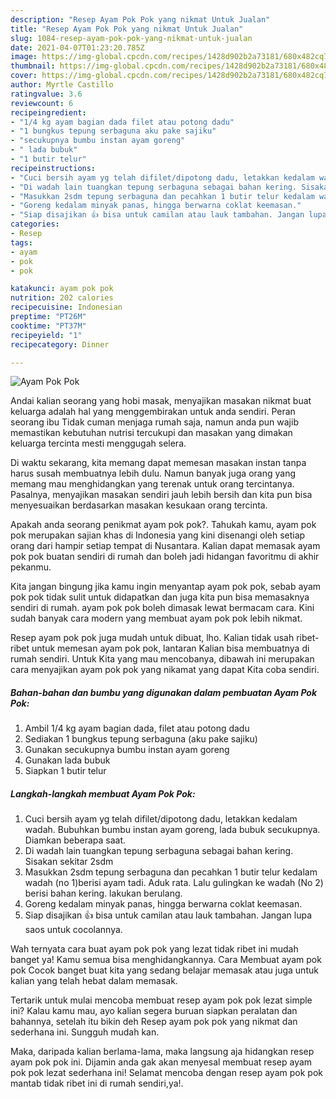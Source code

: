 ```yaml
---
description: "Resep Ayam Pok Pok yang nikmat Untuk Jualan"
title: "Resep Ayam Pok Pok yang nikmat Untuk Jualan"
slug: 1084-resep-ayam-pok-pok-yang-nikmat-untuk-jualan
date: 2021-04-07T01:23:20.785Z
image: https://img-global.cpcdn.com/recipes/1428d902b2a73181/680x482cq70/ayam-pok-pok-foto-resep-utama.jpg
thumbnail: https://img-global.cpcdn.com/recipes/1428d902b2a73181/680x482cq70/ayam-pok-pok-foto-resep-utama.jpg
cover: https://img-global.cpcdn.com/recipes/1428d902b2a73181/680x482cq70/ayam-pok-pok-foto-resep-utama.jpg
author: Myrtle Castillo
ratingvalue: 3.6
reviewcount: 6
recipeingredient:
- "1/4 kg ayam bagian dada filet atau potong dadu"
- "1 bungkus tepung serbaguna aku pake sajiku"
- "secukupnya bumbu instan ayam goreng"
- " lada bubuk"
- "1 butir telur"
recipeinstructions:
- "Cuci bersih ayam yg telah difilet/dipotong dadu, letakkan kedalam wadah. Bubuhkan bumbu instan ayam goreng, lada bubuk secukupnya. Diamkan beberapa saat."
- "Di wadah lain tuangkan tepung serbaguna sebagai bahan kering. Sisakan sekitar 2sdm"
- "Masukkan 2sdm tepung serbaguna dan pecahkan 1 butir telur kedalam wadah (no 1)berisi ayam tadi. Aduk rata. Lalu gulingkan ke wadah (No 2) berisi bahan kering. lakukan berulang."
- "Goreng kedalam minyak panas, hingga berwarna coklat keemasan."
- "Siap disajikan 👍 bisa untuk camilan atau lauk tambahan. Jangan lupa saos untuk cocolannya."
categories:
- Resep
tags:
- ayam
- pok
- pok

katakunci: ayam pok pok 
nutrition: 202 calories
recipecuisine: Indonesian
preptime: "PT26M"
cooktime: "PT37M"
recipeyield: "1"
recipecategory: Dinner

---
```



![Ayam Pok Pok](https://img-global.cpcdn.com/recipes/1428d902b2a73181/680x482cq70/ayam-pok-pok-foto-resep-utama.jpg)

Andai kalian seorang yang hobi masak, menyajikan masakan nikmat buat keluarga adalah hal yang menggembirakan untuk anda sendiri. Peran seorang ibu Tidak cuman menjaga rumah saja, namun anda pun wajib memastikan kebutuhan nutrisi tercukupi dan masakan yang dimakan keluarga tercinta mesti menggugah selera.

Di waktu  sekarang, kita memang dapat memesan masakan instan tanpa harus susah membuatnya lebih dulu. Namun banyak juga orang yang memang mau menghidangkan yang terenak untuk orang tercintanya. Pasalnya, menyajikan masakan sendiri jauh lebih bersih dan kita pun bisa menyesuaikan berdasarkan masakan kesukaan orang tercinta. 



Apakah anda seorang penikmat ayam pok pok?. Tahukah kamu, ayam pok pok merupakan sajian khas di Indonesia yang kini disenangi oleh setiap orang dari hampir setiap tempat di Nusantara. Kalian dapat memasak ayam pok pok buatan sendiri di rumah dan boleh jadi hidangan favoritmu di akhir pekanmu.

Kita jangan bingung jika kamu ingin menyantap ayam pok pok, sebab ayam pok pok tidak sulit untuk didapatkan dan juga kita pun bisa memasaknya sendiri di rumah. ayam pok pok boleh dimasak lewat bermacam cara. Kini sudah banyak cara modern yang membuat ayam pok pok lebih nikmat.

Resep ayam pok pok juga mudah untuk dibuat, lho. Kalian tidak usah ribet-ribet untuk memesan ayam pok pok, lantaran Kalian bisa membuatnya di rumah sendiri. Untuk Kita yang mau mencobanya, dibawah ini merupakan cara menyajikan ayam pok pok yang nikamat yang dapat Kita coba sendiri.

<!--inarticleads1-->

##### Bahan-bahan dan bumbu yang digunakan dalam pembuatan Ayam Pok Pok:

1. Ambil 1/4 kg ayam bagian dada, filet atau potong dadu
1. Sediakan 1 bungkus tepung serbaguna (aku pake sajiku)
1. Gunakan secukupnya bumbu instan ayam goreng
1. Gunakan  lada bubuk
1. Siapkan 1 butir telur




<!--inarticleads2-->

##### Langkah-langkah membuat Ayam Pok Pok:

1. Cuci bersih ayam yg telah difilet/dipotong dadu, letakkan kedalam wadah. Bubuhkan bumbu instan ayam goreng, lada bubuk secukupnya. Diamkan beberapa saat.
1. Di wadah lain tuangkan tepung serbaguna sebagai bahan kering. Sisakan sekitar 2sdm
1. Masukkan 2sdm tepung serbaguna dan pecahkan 1 butir telur kedalam wadah (no 1)berisi ayam tadi. Aduk rata. Lalu gulingkan ke wadah (No 2) berisi bahan kering. lakukan berulang.
1. Goreng kedalam minyak panas, hingga berwarna coklat keemasan.
1. Siap disajikan 👍 bisa untuk camilan atau lauk tambahan. Jangan lupa saos untuk cocolannya.




Wah ternyata cara buat ayam pok pok yang lezat tidak ribet ini mudah banget ya! Kamu semua bisa menghidangkannya. Cara Membuat ayam pok pok Cocok banget buat kita yang sedang belajar memasak atau juga untuk kalian yang telah hebat dalam memasak.

Tertarik untuk mulai mencoba membuat resep ayam pok pok lezat simple ini? Kalau kamu mau, ayo kalian segera buruan siapkan peralatan dan bahannya, setelah itu bikin deh Resep ayam pok pok yang nikmat dan sederhana ini. Sungguh mudah kan. 

Maka, daripada kalian berlama-lama, maka langsung aja hidangkan resep ayam pok pok ini. Dijamin anda gak akan menyesal membuat resep ayam pok pok lezat sederhana ini! Selamat mencoba dengan resep ayam pok pok mantab tidak ribet ini di rumah sendiri,ya!.

